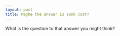 ```yaml
---
layout: post
title: Maybe the answer is sunk cost?
---
```


What is the question to that answer you might think?